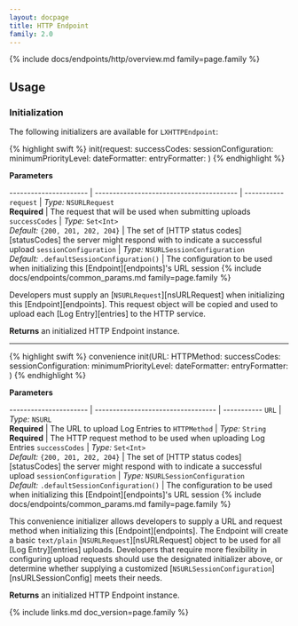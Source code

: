 ```yaml
---
layout: docpage
title: HTTP Endpoint
family: 2.0
---
```


{% include docs/endpoints/http/overview.md family=page.family %}

## Usage

### Initialization

The following initializers are available for `LXHTTPEndpoint`:

{% highlight swift %}
init(request: successCodes: sessionConfiguration: minimumPriorityLevel: dateFormatter: entryFormatter: )
{% endhighlight %}

**Parameters**

---------------------- | ---------------------------------------- | -----------
`request`              | _Type:_ `NSURLRequest` <br> **Required** | The request that will be used when submitting uploads
`successCodes`         | _Type:_ `Set<Int>` <br> _Default:_ `{200, 201, 202, 204}` | The set of [HTTP status codes][statusCodes] the server might respond with to indicate a successful upload
`sessionConfiguration` | _Type:_ `NSURLSessionConfiguration` <br> _Default:_ `.defaultSessionConfiguration()` | The configuration to be used when initializing this [Endpoint][endpoints]'s URL session
{% include docs/endpoints/common_params.md family=page.family %}

Developers must supply an [`NSURLRequest`][nsURLRequest] when initializing this [Endpoint][endpoints]. This request object will be copied and used to upload each [Log Entry][entries] to the HTTP service.

**Returns** an initialized HTTP Endpoint instance.

***

{% highlight swift %}
convenience init(URL: HTTPMethod: successCodes: sessionConfiguration: minimumPriorityLevel: dateFormatter: entryFormatter: )
{% endhighlight %}

**Parameters**

---------------------- | ---------------------------------- | -----------
`URL`                  | _Type:_ `NSURL` <br> **Required**  | The URL to upload Log Entries to
`HTTPMethod`           | _Type:_ `String` <br> **Required** | The HTTP request method to be used when uploading Log Entries
`successCodes`         | _Type:_ `Set<Int>` <br> _Default:_ `{200, 201, 202, 204}` | The set of [HTTP status codes][statusCodes] the server might respond with to indicate a successful upload
`sessionConfiguration` | _Type:_ `NSURLSessionConfiguration` <br> _Default:_ `.defaultSessionConfiguration()` | The configuration to be used when initializing this [Endpoint][endpoints]'s URL session
{% include docs/endpoints/common_params.md family=page.family %}

This convenience initializer allows developers to supply a URL and request method when initializing this [Endpoint][endpoints]. The Endpoint will create a basic `text/plain` [`NSURLRequest`][nsURLRequest] object to be used for all [Log Entry][entries] uploads. Developers that require more flexibility in configuring upload requests should use the designated initializer above, or determine whether supplying a customized [`NSURLSessionConfiguration`][nsURLSessionConfig] meets their needs.

**Returns** an initialized HTTP Endpoint instance.


{% include links.md doc_version=page.family %}
